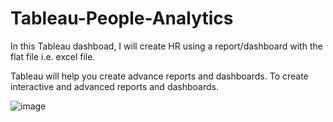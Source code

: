 # Tableau-People-Analytics

In this Tableau dashboad, I will create HR using a report/dashboard with the flat file i.e. excel file. 

Tableau will help you create advance reports and dashboards. To create interactive and advanced reports and dashboards.

![image](https://user-images.githubusercontent.com/95039090/229307358-5cbe9459-16f3-47ea-b6b0-ad544c6bd713.png)
